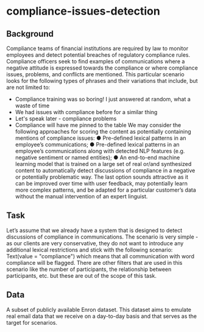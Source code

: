 # compliance-issues-detection

## Background

Compliance teams of financial institutions are required by law to monitor employees and detect potential breaches of regulatory compliance rules. Compliance officers seek to find examples of communications where a negative attitude is expressed towards the compliance or where compliance issues, problems, and conflicts are mentioned. This particular scenario looks for the following types of phrases and their variations that include, but are not limited to:
- Compliance training was so boring! I just answered at random, what a waste of time
- We had issues with compliance before for a similar thing
- Let's speak later - compliance problems
- Compliance will have me pinned to the table
We may consider the following approaches for scoring the content as potentially containing mentions of compliance issues:
● Pre-defined lexical patterns in an employee’s communications;
● Pre-defined lexical patterns in an employee’s communications along with detected NLP features (e.g. negative sentiment or named entities);
● An end-to-end machine learning model that is trained on a large set of real or/and synthesized content to automatically detect discussions of compliance in a negative or potentially problematic way. The last option sounds attractive as it can be improved over time with user feedback, may potentially learn more complex patterns, and be adapted for a particular customer’s data without the manual intervention of an expert linguist.

## Task

Let’s assume that we already have a system that is designed to detect discussions of compliance in communications. The scenario is very simple - as our clients are very conservative, they do not want to introduce any additional lexical restrictions and stick with the following scenario:
Text(value = "compliance")
which means that all communication with word compliance will be flagged. There are other filters that are used in this scenario like the number of participants, the relationship between participants, etc. but these are out of the scope of this task.

## Data

A subset of publicly available Enron dataset. This dataset aims to emulate real email data that we receive on a day-to-day basis and that serves as the target for scenarios.

